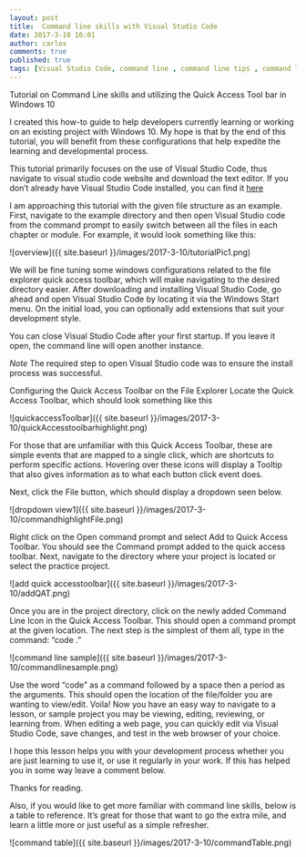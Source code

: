 ```yaml
---
layout: post
title:  Command line skills with Visual Studio Code
date: 2017-3-10 16:01
author: carlos
comments: true
published: true
tags: [Visual Studio Code, command line , command line tips , command line Visual Studio Code, Getting started with visual studio code ]
---
```

Tutorial on Command Line skills and utilizing the Quick Access Tool bar in Windows 10

I created this how-to guide to help developers currently learning or working on an existing project with Windows 10. My hope is that by the end of this tutorial, you will benefit from these configurations that help expedite the learning and developmental process.

This tutorial primarily focuses on the use of Visual Studio Code, thus navigate to visual studio code website and download the text editor. If you don’t already have Visual Studio Code installed, you can find it [here](https://code.visualstudio.com/)

I am approaching this tutorial with the given file structure as an example.  First, navigate to the example directory and then open Visual Studio code from the command prompt to easily switch between all the files in each chapter or module. For example, it would look something like this:

![overview]({{ site.baseurl }}/images/2017-3-10/tutorialPic1.png)

We will be fine tuning some windows configurations related to the file explorer quick access toolbar, which will make navigating to the desired directory easier.
After downloading and installing Visual Studio Code, go ahead and open Visual Studio Code by locating it via the Windows Start menu. On the initial load, you can optionally add extensions that suit your development style.

You can close Visual Studio Code after your first startup. If you leave it open, the command line will open another instance.

*Note* The required step to open Visual Studio code was to ensure the install process was successful.

Configuring the Quick Access Toolbar on the File Explorer
Locate the Quick Access Toolbar, which should look something like this

![quickaccessToolbar]({{ site.baseurl }}/images/2017-3-10/quickAccesstoolbarhighlight.png)

For those that are unfamiliar with this Quick Access Toolbar, these are simple events that are mapped to a single click, which are shortcuts to perform specific actions. Hovering over these icons will display a Tooltip that also gives information as to what each button click event does.

Next, click the File button, which should display a dropdown seen below.

![dropdown view1]({{ site.baseurl }}/images/2017-3-10/commandhighlightFile.png)

Right click on the Open command prompt and select Add to Quick Access Toolbar. You should see the Command prompt added to the quick access toolbar. Next, navigate to the directory where your project is located or select the practice project.

![add quick accesstoolbar]({{ site.baseurl }}/images/2017-3-10/addQAT.png)

Once you are in the project directory, click on the newly added Command Line Icon in the Quick Access Toolbar. This should open a command prompt at the given location. The next step is the simplest of them all, type in the command: “code .”

![command line sample]({{ site.baseurl }}/images/2017-3-10/commandlinesample.png)

Use the word “code” as a command followed by a space then a period as the arguments. This should open the location of the file/folder you are wanting to view/edit. Voila!  Now you have an easy way to navigate to a lesson, or sample project you may be viewing, editing, reviewing, or learning from. When editing a web page, you can quickly edit via Visual Studio Code, save changes, and test in the web browser of your choice.

I hope this lesson helps you with your development process whether you are just learning to use it, or use it regularly in your work. If this has helped you in some way leave a comment below.

Thanks for reading.

Also, if you would like to get more familiar with command line skills, below is a table to reference. It’s great for those that want to go the extra mile, and learn a little more or just useful as a simple refresher.

![command table]({{ site.baseurl }}/images/2017-3-10/commandTable.png)
